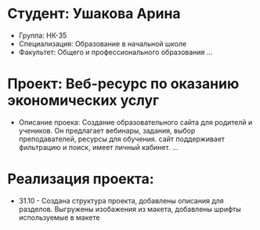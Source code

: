 # Студент: Ушакова Арина
- Группа: НК-35
- Специализация: Образование в начальной школе
- Факультет: Общего и профессионального образования
...
# Проект: Веб-ресурс по оказанию экономических услуг
- Описание проека: Создание образовательного сайта для родителй и учеников. Он предлагает вебинары, задания, выбор преподавателей, ресурсы для обучения. сайт поддерживает фильтрацию и поиск, имеет личный кабинет.
...
# Реализация проекта:
- 31.10 - Создана структура проекта, добавлены описания для разделов. Выгружены изобажения из макета, добавлены шрифты используемые в макете